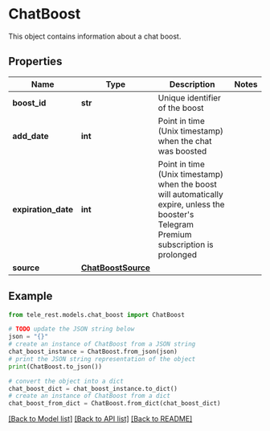 # ChatBoost

This object contains information about a chat boost.

## Properties

Name | Type | Description | Notes
------------ | ------------- | ------------- | -------------
**boost_id** | **str** | Unique identifier of the boost | 
**add_date** | **int** | Point in time (Unix timestamp) when the chat was boosted | 
**expiration_date** | **int** | Point in time (Unix timestamp) when the boost will automatically expire, unless the booster&#39;s Telegram Premium subscription is prolonged | 
**source** | [**ChatBoostSource**](ChatBoostSource.md) |  | 

## Example

```python
from tele_rest.models.chat_boost import ChatBoost

# TODO update the JSON string below
json = "{}"
# create an instance of ChatBoost from a JSON string
chat_boost_instance = ChatBoost.from_json(json)
# print the JSON string representation of the object
print(ChatBoost.to_json())

# convert the object into a dict
chat_boost_dict = chat_boost_instance.to_dict()
# create an instance of ChatBoost from a dict
chat_boost_from_dict = ChatBoost.from_dict(chat_boost_dict)
```
[[Back to Model list]](../README.md#documentation-for-models) [[Back to API list]](../README.md#documentation-for-api-endpoints) [[Back to README]](../README.md)


